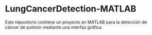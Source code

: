 # LungCancerDetection-MATLAB
Este repositorio contiene un proyecto en MATLAB para la detección de cáncer de pulmón mediante una interfaz gráfica.
